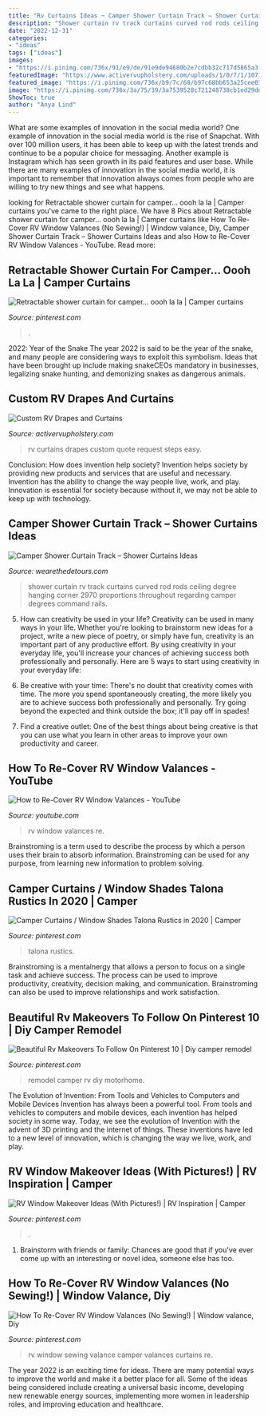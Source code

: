 ```yaml
---
title: "Rv Curtains Ideas ~ Camper Shower Curtain Track – Shower Curtains Ideas"
description: "Shower curtain rv track curtains curved rod rods ceiling degree hanging corner 2970 proportions throughout regarding camper degrees command rails"
date: "2022-12-31"
categories:
- "ideas"
tags: ["ideas"]
images:
- "https://i.pinimg.com/736x/91/e9/de/91e9de94680b2e7cdbb32c717d5865a3.jpg"
featuredImage: "https://www.activervupholstery.com/uploads/1/0/7/1/107197545/editor/rv-curtains-and-drapes-3-0.gif?1529016497"
featured_image: "https://i.pinimg.com/736x/b9/7c/68/b97c68bb653a25cee01c8ccd3051b6ab.jpg"
image: "https://i.pinimg.com/736x/3a/75/39/3a7539528c721248738cb1ed29dd2f56.jpg"
ShowToc: true
author: "Anya Lind"
---
```



What are some examples of innovation in the social media world?
One example of innovation in the social media world is the rise of Snapchat. With over 100 million users, it has been able to keep up with the latest trends and continue to be a popular choice for messaging. Another example is Instagram which has seen growth in its paid features and user base. While there are many examples of innovation in the social media world, it is important to remember that innovation always comes from people who are willing to try new things and see what happens.

	

		
looking for Retractable shower curtain for camper... oooh la la | Camper curtains you've came to the right place. We have 8 Pics about Retractable shower curtain for camper... oooh la la | Camper curtains like How To Re-Cover RV Window Valances (No Sewing!) | Window valance, Diy, Camper Shower Curtain Track – Shower Curtains Ideas and also How to Re-Cover RV Window Valances - YouTube. Read more:
		
    
## Retractable Shower Curtain For Camper... Oooh La La | Camper Curtains

<img loading=lazy src="https://i.pinimg.com/originals/64/b7/67/64b767f1c7b84ff14034a2ce1b1b576e.jpg" onerror="this.onerror=null;this.src='https://tse2.mm.bing.net/th?id=OIP.eGwVbJcnPtv6oH_JBuhXxQHaJ4&amp;pid=15.1';" alt="Retractable shower curtain for camper... oooh la la | Camper curtains">

_Source: pinterest.com_

>. 

	

2022: Year of the Snake
The year 2022 is said to be the year of the snake, and many people are considering ways to exploit this symbolism. Ideas that have been brought up include making snakeCEOs mandatory in businesses, legalizing snake hunting, and demonizing snakes as dangerous animals.

    
## Custom RV Drapes And Curtains

<img loading=lazy src="https://www.activervupholstery.com/uploads/1/0/7/1/107197545/editor/rv-curtains-and-drapes-3-0.gif?1529016497" onerror="this.onerror=null;this.src='https://tse2.mm.bing.net/th?id=OIP.PObqVdCRIQdl2IagwfM6vgAAAA&amp;pid=15.1';" alt="Custom RV Drapes and Curtains">

_Source: activervupholstery.com_

>rv curtains drapes custom quote request steps easy. 

	

Conclusion: How does invention help society?
Invention helps society by providing new products and services that are useful and necessary. Invention has the ability to change the way people live, work, and play. Innovation is essential for society because without it, we may not be able to keep up with technology.

    
## Camper Shower Curtain Track – Shower Curtains Ideas

<img loading=lazy src="http://wearethedetours.com/wp-content/uploads/2018/02/rv-shower-curtain-track-shower-curtains-design-throughout-proportions-3960-x-2970.jpg" onerror="this.onerror=null;this.src='https://tse3.mm.bing.net/th?id=OIP.p8nKXDaXXaEppKLiBUCZuQHaFj&amp;pid=15.1';" alt="Camper Shower Curtain Track – Shower Curtains Ideas">

_Source: wearethedetours.com_

>shower curtain rv track curtains curved rod rods ceiling degree hanging corner 2970 proportions throughout regarding camper degrees command rails. 

	

5. How can creativity be used in your life?
Creativity can be used in many ways in your life. Whether you're looking to brainstorm new ideas for a project, write a new piece of poetry, or simply have fun, creativity is an important part of any productive effort. By using creativity in your everyday life, you'll increase your chances of achieving success both professionally and personally. Here are 5 ways to start using creativity in your everyday life:
1. Be creative with your time: There's no doubt that creativity comes with time. The more you spend spontaneously creating, the more likely you are to achieve success both professionally and personally. Try going beyond the expected and think outside the box; it'll pay off in spades!

2. Find a creative outlet: One of the best things about being creative is that you can use what you learn in other areas to improve your own productivity and career.

    
## How To Re-Cover RV Window Valances - YouTube

<img loading=lazy src="https://i.ytimg.com/vi/V4SZguPFr6Q/maxresdefault.jpg" onerror="this.onerror=null;this.src='https://tse1.mm.bing.net/th?id=OIP.GbSTu49l-_cY3VkW9GGAuwHaEK&amp;pid=15.1';" alt="How to Re-Cover RV Window Valances - YouTube">

_Source: youtube.com_

>rv window valances re. 

	

Brainstroming is a term used to describe the process by which a person uses their brain to absorb information. Brainstroming can be used for any purpose, from learning new information to problem solving.

    
## Camper Curtains / Window Shades Talona Rustics In 2020 | Camper

<img loading=lazy src="https://i.pinimg.com/736x/3a/75/39/3a7539528c721248738cb1ed29dd2f56.jpg" onerror="this.onerror=null;this.src='https://tse4.mm.bing.net/th?id=OIP.hEo-3r08G7M-GzfDiTAUWgHaHa&amp;pid=15.1';" alt="Camper Curtains / Window Shades Talona Rustics in 2020 | Camper">

_Source: pinterest.com_

>talona rustics. 

	

Brainstroming is a mentalnergy that allows a person to focus on a single task and achieve success. The process can be used to improve productivity, creativity, decision making, and communication. Brainstroming can also be used to improve relationships and work satisfaction.

    
## Beautiful Rv Makeovers To Follow On Pinterest 10 | Diy Camper Remodel

<img loading=lazy src="https://i.pinimg.com/736x/91/e9/de/91e9de94680b2e7cdbb32c717d5865a3.jpg" onerror="this.onerror=null;this.src='https://tse1.mm.bing.net/th?id=OIP.72e-MjfWPtpYrcwFoNr2kgHaJ3&amp;pid=15.1';" alt="Beautiful Rv Makeovers To Follow On Pinterest 10 | Diy camper remodel">

_Source: pinterest.com_

>remodel camper rv diy motorhome. 

	

The Evolution of Invention: From Tools and Vehicles to Computers and Mobile Devices
Invention has always been a powerful tool. From tools and vehicles to computers and mobile devices, each invention has helped society in some way. Today, we see the evolution of Invention with the advent of 3D printing and the internet of things. These inventions have led to a new level of innovation, which is changing the way we live, work, and play.

    
## RV Window Makeover Ideas (With Pictures!) | RV Inspiration | Camper

<img loading=lazy src="https://i.pinimg.com/736x/01/12/c1/0112c13375cb753589e79a5a9fd9ef23.jpg" onerror="this.onerror=null;this.src='https://tse4.mm.bing.net/th?id=OIP.W7TVV6kEPvuygrqjp3KB6AHaJS&amp;pid=15.1';" alt="RV Window Makeover Ideas (With Pictures!) | RV Inspiration | Camper">

_Source: pinterest.com_

>. 

	

1. Brainstorm with friends or family: Chances are good that if you've ever come up with an interesting or novel idea, someone else has too.

    
## How To Re-Cover RV Window Valances (No Sewing!) | Window Valance, Diy

<img loading=lazy src="https://i.pinimg.com/736x/b9/7c/68/b97c68bb653a25cee01c8ccd3051b6ab.jpg" onerror="this.onerror=null;this.src='https://tse4.mm.bing.net/th?id=OIP.9GvACNt0F4mrNI3raCw09AHaLG&amp;pid=15.1';" alt="How To Re-Cover RV Window Valances (No Sewing!) | Window valance, Diy">

_Source: pinterest.com_

>rv window sewing valance camper valances curtains re. 

	

The year 2022 is an exciting time for ideas. There are many potential ways to improve the world and make it a better place for all. Some of the ideas being considered include creating a universal basic income, developing new renewable energy sources, implementing more women in leadership roles, and improving education and healthcare.

